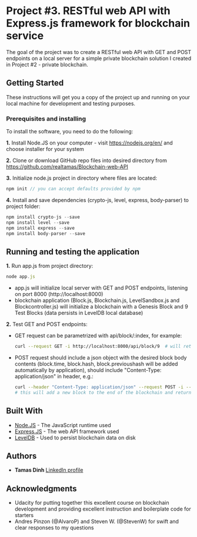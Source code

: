 # Project #3. RESTful web API with Express.js framework for blockchain service

The goal of the project was to create a RESTful web API with GET and POST endpoints on a local server for a simple private blockchain solution I created in Project #2 - private blockchain.

## Getting Started

These instructions will get you a copy of the project up and running on your local machine for development and testing purposes. 

### Prerequisites and installing

To install the software, you need to do the following:

**1.** Install Node.JS on your computer - visit https://nodejs.org/en/ and choose installer for your system

**2.** Clone or download GitHub repo files into desired directory from https://github.com/realtamas/Blockchain-web-API

**3.** Initialize node.js project in directory where files are located:
    
```javascript
npm init // you can accept defaults provided by npm
```
    

**4.** Install and save dependencies (crypto-js, level, express, body-parser) to project folder:

```javascript
npm install crypto-js --save
npm install level --save
npm install express --save
npm install body-parser --save
```

## Running and testing the application

**1.** Run app.js from project directory:

```javascript
node app.js
```

* app.js will initialize local server with GET and POST endpoints, listening on port 8000 (http://localhost:8000)
* blockchain application (Block.js, Blockchain.js, LevelSandbox.js and Blockcontroller.js) will initialize a blockchain with a Genesis Block and 9 Test Blocks (data persists in LevelDB local database)

**2.** Test GET and POST endpoints:

* GET request can be parametrized with api/block/:index, for example:

    ```bash
    curl --request GET -i http://localhost:8000/api/block/9  # will return Block #9 from blockchain
    ```

* POST request should include a json object with the desired block body contents (block.time, block.hash, block.previoushash will be added automatically by application), should include "Content-Type: application/json" in header, e.g.:

    ```bash
    curl --header "Content-Type: application/json" --request POST -i --data '{"body":"Test Block"}' http://localhost:8000/api/block
    # this will add a new block to the end of the blockchain and return the contents of the new block in json format
    ```


## Built With

* [Node.JS](http://www.nodejs.org) - The JavaScript runtime used
* [Express.JS](http://expressjs.com/) - The web API framework used
* [LevelDB](http://leveldb.org) - Used to persist blockchain data on disk


## Authors

* **Tamas Dinh** [LinkedIn profile](https://www.linkedin.com/in/tamasdinh/)


## Acknowledgments

* Udacity for putting together this excellent course on blockchain development and providing excellent instruction and boilerplate code for starters
* Andres Pinzon (@AlvaroP) and Steven W. (@StevenW) for swift and clear responses to my questions